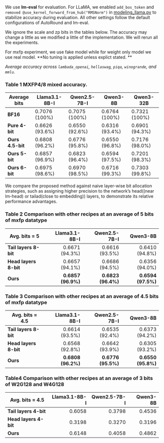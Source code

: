We use **lm-eval** for evaluation. For LLaMA, we enabled `add_bos_token` and
`removed @use_kernel_forward_from_hub("RMSNorm")`
in [modeling_llama.py](https://github.com/huggingface/transformers/blob/main/src/transformers/models/llama/modeling_llama.py#L52C1-L52C40)
to stabilize accuracy during evaluation. All other settings follow the default configurations of AutoRound and lm-eval.

We ignore the scale and zp bits in the tables below. The accuracy may change a little as we modified a little of the
implementation. We will rerun all the experiments.

For mxfp experiment, we use fake model while for weight only model we use real model. **No tuning is applied unless explict stated.
**

*Average accuracy across `lambada_openai`, `hellaswag`, `piqa`, `winogrande`, and `mmlu`.*

### Table 1 MXFP4/8 mixed accuracy.

| Average bits     | Llama3.1-8B-I  | Qwen2.5-7B-I   | Qwen3-8B       | Qwen3-32B      |
|------------------|----------------|----------------|----------------|----------------|
| **BF16**         | 0.7076 (100%)  | 0.7075 (100%)  | 0.6764 (100%)  | 0.7321 (100%)  |
| **Pure 4-bit**   | 0.6626 (93.6%) | 0.6550 (92.6%) | 0.6316 (93.4%) | 0.6901 (94.3%) |
| **Ours 4.5-bit** | 0.6808 (96.2%) | 0.6776 (95.8%) | 0.6550 (96.8%) | 0.7176 (98.0%) |
| **Ours 5-bit**   | 0.6857 (96.9%) | 0.6823 (96.4%) | 0.6594 (97.5%) | 0.7201 (98.3%) |
| **Ours 6-bit**   | 0.6975 (98.6%) | 0.6970 (98.5%) | 0.6716 (99.3%) | 0.7303 (99.8%) |

We compare the proposed method against naive layer-wise bit allocation strategies, such as assigning higher
precision to the network’s head((near lm-head) or tailad(close to embedding)) layers, to demonstrate its relative
performance advantages.

### Table 2  Comparison with other recipes at an average of 5 bits of mxfp datatype

| Avg. bits = 5         |      Llama3.1-8B-I |       Qwen2.5-7B-I |           Qwen3-8B |
|-----------------------|-------------------:|-------------------:|-------------------:|
| **Tail layers 8-bit** |     0.6671 (94.3%) |     0.6616 (93.5%) |     0.6410 (94.8%) |
| **Head layers 8-bit** |     0.6657 (94.1%) |     0.6686 (94.5%) |     0.6356 (94.0%) |
| **Ours**              | **0.6857 (96.9%)** | **0.6823 (96.4%)** | **0.6594 (97.5%)** |

### Table 3  Comparison with other recipes at an average of 4.5 bits of mxfp datatype

| Avg. bits = 4.5       |      Llama3.1-8B-I |       Qwen2.5-7B-I |           Qwen3-8B |
|-----------------------|-------------------:|-------------------:|-------------------:|
| **Tail layers 8-bit** |     0.6614 (93.5%) |     0.6535 (92.4%) |     0.6373 (94.2%) |
| **Head layers 8-bit** |     0.6568 (92.8%) |     0.6642 (93.9%) |     0.6305 (93.2%) |
| **Ours**              | **0.6808 (96.2%)** | **0.6776 (95.5%)** | **0.6550 (95.8%)** |


### Table4   Comparison with other recipes at an average of 3 bits of W2G128 and W4G128

| Avg. bits = 4.5       | Llama3.1-8B-I | Qwen2.5-7B-I | Qwen3-8B |
|-----------------------|--------------:|-------------:|---------:|
| **Tail layers 4-bit** |        0.6058 |       0.3798 |   0.4536 |
| **Head layers 4-bit** |        0.3198 |       0.3270 |   0.3196 |
| **Ours**              |        0.6148 |       0.4058 |   0.4862 |